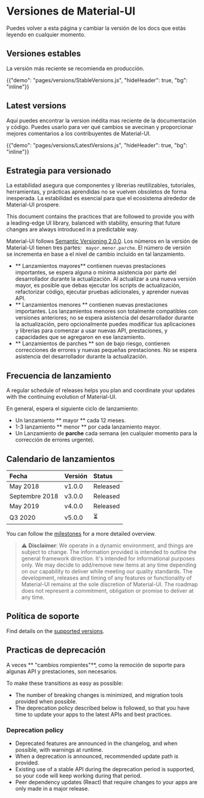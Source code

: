 # Versiones de Material-UI

<p class="description">Puedes volver a esta página y cambiar la versión de los docs que estás leyendo en cualquier momento.</p>

## Versiones estables

La versión más reciente se recomienda en producción.

{{"demo": "pages/versions/StableVersions.js", "hideHeader": true, "bg": "inline"}}

## Latest versions

Aquí puedes encontrar la version inédita mas reciente de la documentación y código. Puedes usarlo para ver qué cambios se avecinan y proporcionar mejores comentarios a los contribuyentes de Material-UI.

{{"demo": "pages/versions/LatestVersions.js", "hideHeader": true, "bg": "inline"}}

## Estrategia para versionado

La estabilidad asegura que componentes y librerias reutilizables, tutoriales, herramientas, y prácticas aprendidas no se vuelven obsoletos de forma inesperada. La estabilidad es esencial para que el ecosistema alrededor de Material-UI prospere.

This document contains the practices that are followed to provide you with a leading-edge UI library, balanced with stability, ensuring that future changes are always introduced in a predictable way.

Material-UI follows [Semantic Versioning 2.0.0](https://semver.org/). Los números en la versión de Material-UI tienen tres partes: ` mayor.menor.parche`. El número de versión se incrementa en base a el nivel de cambio incluido en tal lanzamiento.

- ** Lanzamientos mayores** contienen nuevas prestaciones importantes, se espera alguna o mínima asistencia por parte del desarrollador durante la actualización. Al actualizar a una nueva versión mayor, es posible que debas ejecutar los scripts de actualización, refactorizar código, ejecutar pruebas adicionales, y aprender nuevas API.
- ** Lanzamientos menores ** contienen nuevas prestaciones importantes. Los lanzamientos menores son totalmente compatibles con versiones anteriores; no se espera asistencia del desarrollador durante la actualización, pero opcionalmente puedes modificar tus aplicaciones y librerias para comenzar a usar nuevas API, prestaciones, y capacidades que se agregaron en ese lanzamiento.
- ** Lanzamientos de parches ** son de bajo riesgo, contienen correcciones de errores y nuevas pequeñas prestaciones. No se espera asistencia del desarrollador durante la actualización.

## Frecuencia de lanzamiento

A regular schedule of releases helps you plan and coordinate your updates with the continuing evolution of Material-UI.

En general, espera el siguiente ciclo de lanzamiento:

- Un lanzamiento ** mayor ** cada 12 meses.
- 1-3 lanzamiento ** menor ** por cada lanzamiento mayor.
- Un Lanzamiento de **parche** cada semana (en cualquier momento para la corrección de errores urgente).

## Calendario de lanzamientos

| Fecha          | Versión | Status   |
|:-------------- |:------- |:-------- |
| May 2018       | v1.0.0  | Released |
| Septembre 2018 | v3.0.0  | Released |
| May 2019       | v4.0.0  | Released |
| Q3 2020        | v5.0.0  | ⏳        |


You can follow the [milestones](https://github.com/mui-org/material-ui/milestones) for a more detailed overview.

> ⚠️ **Disclaimer**: We operate in a dynamic environment, and things are subject to change. The information provided is intended to outline the general framework direction. It's intended for informational purposes only. We may decide to add/remove new items at any time depending on our capability to deliver while meeting our quality standards. The development, releases and timing of any features or functionality of Material-UI remains at the sole discretion of Material-UI. The roadmap does not represent a commitment, obligation or promise to deliver at any time.

## Política de soporte

Find details on the [supported versions](/getting-started/support/#supported-versions).

## Practicas de deprecación

A veces ** "cambios rompientes"**, como la remoción de soporte para algunas API y prestaciones, son necesarios.

To make these transitions as easy as possible:

- The number of breaking changes is minimized, and migration tools provided when possible.
- The deprecation policy described below is followed, so that you have time to update your apps to the latest APIs and best practices.

### Deprecation policy

- Deprecated features are announced in the changelog, and when possible, with warnings at runtime.
- When a deprecation is announced, recommended update path is provided.
- Existing use of a stable API during the deprecation period is supported, so your code will keep working during that period.
- Peer dependency updates (React) that require changes to your apps are only made in a major release.